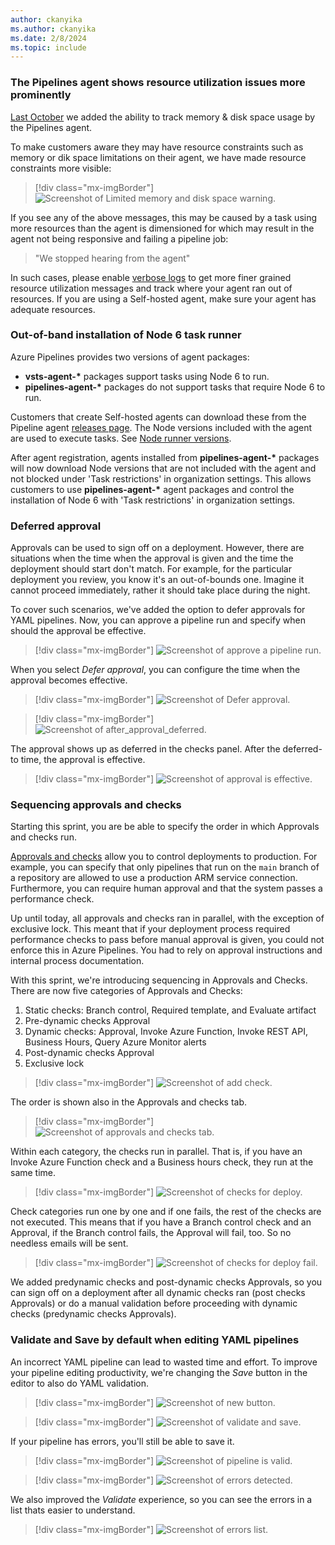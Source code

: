 ```yaml
---
author: ckanyika
ms.author: ckanyika
ms.date: 2/8/2024
ms.topic: include
---
```


### The Pipelines agent shows resource utilization issues more prominently

[Last October](/azure/devops/release-notes/2023/pipelines/sprint-228-update#pipeline-logs-now-contain-resource-utilization) we added the ability to track memory & disk space usage by the Pipelines agent.

To make customers aware they may have resource constraints such as memory or dik space limitations on their agent, we have made resource constraints more visible:

> [!div class="mx-imgBorder"]
> ![Screenshot of Limited memory and disk space warning.](../../media/234-pipelines-18.png "Screenshot of Limited memory and disk space warning")

[](/azure/devops/release-notes/2023/pipelines/sprint-228-update#pipeline-logs-now-contain-resource-utilization)

If you see any of the above messages, this may be caused by a task using more resources than the agent is dimensioned for which may result in the agent not being responsive and failing a pipeline job:

> "We stopped hearing from the agent"

In such cases, please enable [verbose logs](https://learn.microsoft.com/azure/devops/pipelines/troubleshooting/review-logs?view=azure-devops#configure-verbose-logs) to get more finer grained resource utilization messages and track where your agent ran out of resources. If you are using a Self-hosted agent, make sure your agent has adequate resources.

### Out-of-band installation of Node 6 task runner

Azure Pipelines provides two versions of agent packages:

- __vsts-agent-*__ packages support tasks using Node 6 to run.
- __pipelines-agent-*__ packages do not support tasks that require Node 6 to run.

Customers that create Self-hosted agents can download these from the Pipeline agent [releases page](https://github.com/microsoft/azure-pipelines-agent/releases). The Node versions included with the agent are used to execute tasks. See [Node runner versions](/azure/devops/pipelines/agents/agents?view=azure-devops&tabs=yaml%2Cbrowser#node-runner-versions&preserve-view=true).

After agent registration, agents installed from __pipelines-agent-*__ packages will now download Node versions that are not included with the agent and not blocked under 'Task restrictions' in organization settings. This allows customers to use __pipelines-agent-*__ agent packages and control the installation of Node 6 with 'Task restrictions' in organization settings.

### Deferred approval

Approvals can be used to sign off on a deployment. However, there are situations when the time when the approval is given and the time the deployment should start don't match. For example, for the particular deployment you review, you know it's an out-of-bounds one. Imagine it cannot proceed immediately, rather it should take place during the night.

To cover such scenarios, we've added the option to defer approvals for YAML pipelines. Now, you can approve a pipeline run and specify when should the approval be effective.

> [!div class="mx-imgBorder"]
> ![Screenshot of approve a pipeline run.](../../media/234-pipelines-14.png "Screenshot of approve a pipeline run")

When you select _Defer approval_, you can configure the time when the approval becomes effective.

> [!div class="mx-imgBorder"]
> ![Screenshot of Defer approval.](../../media/234-pipelines-15.png "Screenshot of Defer approval")

> [!div class="mx-imgBorder"]
> ![Screenshot of after_approval_deferred.](../../media/234-pipelines-16.png "Screenshot of after_approval_deferred")

The approval shows up as deferred in the checks panel. After the deferred-to time, the approval is effective.

> [!div class="mx-imgBorder"]
> ![Screenshot of  approval is effective.](../../media/234-pipelines-17.png "Screenshot of  approval is effective")


### Sequencing approvals and checks

Starting this sprint, you are be able to specify the order in which Approvals and checks run.

[Approvals and checks](/azure/devops/pipelines/process/approvals) allow you to control deployments to production. For example, you can specify that only pipelines that run on the `main` branch of a repository are allowed to use a production ARM service connection. Furthermore, you can require human approval and that the system passes a performance check.

Up until today, all approvals and checks ran in parallel, with the exception of exclusive lock. This meant that if your deployment process required performance checks to pass before manual approval is given, you could not enforce this in Azure Pipelines. You had to rely on approval instructions and internal process documentation.

With this sprint, we're introducing sequencing in Approvals and Checks. There are now five categories of Approvals and Checks:

1. Static checks: Branch control, Required template, and Evaluate artifact
2. Pre-dynamic checks Approval
3. Dynamic checks: Approval, Invoke Azure Function, Invoke REST API, Business Hours, Query Azure Monitor alerts
4. Post-dynamic checks Approval
5. Exclusive lock

> [!div class="mx-imgBorder"]
> ![Screenshot of add check.](../../media/234-pipelines-10.png "Screenshot of add check")

The order is shown also in the Approvals and checks tab.

> [!div class="mx-imgBorder"]
> ![Screenshot of approvals and checks tab.](../../media/234-pipelines-11.png "Screenshot of approvals and checks tab")

Within each category, the checks run in parallel. That is, if you have an Invoke Azure Function check and a Business hours check, they run at the same time.

> [!div class="mx-imgBorder"]
> ![Screenshot of checks for deploy.](../../media/234-pipelines-12.png "Screenshot of checks for deploy")

Check categories run one by one and if one fails, the rest of the checks are not executed. This means that if you have a Branch control check and an Approval, if the Branch control fails, the Approval will fail, too. So no needless emails will be sent.

> [!div class="mx-imgBorder"]
> ![Screenshot of checks for deploy fail.](../../media/234-pipelines-13.png "Screenshot of checks for deploy fail")

We added predynamic checks and post-dynamic checks Approvals, so you can sign off on a deployment after all dynamic checks ran (post checks Approvals) or do a manual validation before proceeding with dynamic checks (predynamic checks Approvals).

### Validate and Save by default when editing YAML pipelines

An incorrect YAML pipeline can lead to wasted time and effort. To improve your pipeline editing productivity, we're changing the _Save_ button in the editor to also do YAML validation. 

> [!div class="mx-imgBorder"]
> ![Screenshot of  new button.](../../media/234-pipelines-05.png "Screenshot of new button")

> [!div class="mx-imgBorder"]
> ![Screenshot of validate and save.](../../media/234-pipelines-06.png "Screenshot of validate and save")

If your pipeline has errors, you'll still be able to save it.

> [!div class="mx-imgBorder"]
> ![Screenshot of pipeline is valid.](../../media/234-pipelines-07.png "Screenshot of save anyway")

> [!div class="mx-imgBorder"]
> ![Screenshot of errors detected.](../../media/234-pipelines-08.png "Screenshot of errors detected")


We also improved the _Validate_ experience, so you can see the errors in a list thats easier to understand.

> [!div class="mx-imgBorder"]
> ![Screenshot of errors list.](../../media/234-pipelines-09.png "Screenshot of errors list")


